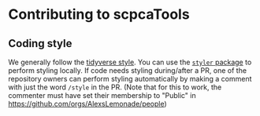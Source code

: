# Contributing to scpcaTools

## Coding style

We generally follow the [tidyverse style](http://style.tidyverse.org/).
You can use the [`styler` package](https://styler.r-lib.org) to perform styling locally.
If code needs styling during/after a PR, one of the repository owners can perform styling automatically by making a comment with just the word `/style` in the PR.
(Note that for this to work, the commenter must have set their membership to "Public" in https://github.com/orgs/AlexsLemonade/people)
